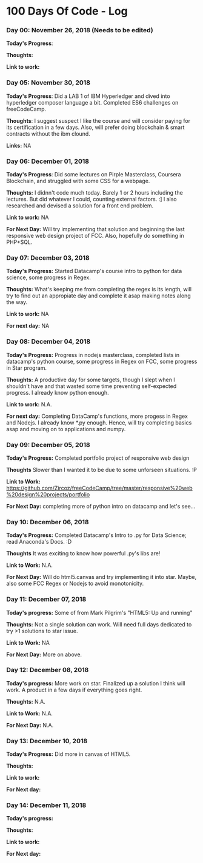 # 100 Days Of Code - Log

### Day 00: November 26, 2018 (Needs to be edited)

**Today's Progress**: 

**Thoughts:** 

**Link to work:** 

### Day 05: November 30, 2018

**Today's Progress**: Did a LAB 1 of IBM Hyperledger and dived into hyperledger composer language a bit. Completed ES6 challenges on freeCodeCamp.

**Thoughts**: I suggest suspect I like the course and will consider paying for its certification in a few days. Also, will prefer doing blockchain & smart contracts without the ibm clound.

**Links:** NA

### Day 06: December 01, 2018

**Today's Progress**: Did some lectures on Pirple Masterclass, Coursera Blockchain, and struggled with some CSS for a webpage.

**Thoughts:** I didnn't code much today. Barely 1 or 2 hours including the lectures. But did whatever I could, counting external factors. :] I also researched and devised a solution for a front end problem.

**Link to work:** NA

**For Next Day:** Will try implementing that solution and beginning the last responsive web design project of FCC. Also, hopefully do something in PHP+SQL.

### Day 07: December 03, 2018

**Today's Progress:** Started Datacamp's course intro to python for data science, some progress in Regex.

**Thoughts:** What's keeping me from completing the regex is its length, will try to find out an appropiate day and complete it asap making notes along the way.

**Link to work:** NA

**For next day:** NA

### Day 08: December 04, 2018

**Today's Progress:** Progress in nodejs masterclass, completed lists in datacamp's python course, some progress in Regex on FCC, some progress in Star program.

**Thoughts:** A productive day for some targets, though I slept when I shouldn't have and that wasted some time preventing self-expected progress. I already know python enough.

**Link to work:** N.A.

**For next day:** Completing DataCamp's functions, more progess in Regex and Nodejs. I already know *.py enough. Hence, will try completing basics asap and moving on to applications and numpy.

### Day 09: December 05, 2018

**Today's Progress:** Completed portfolio project of responsive web design

**Thoughts** Slower than I wanted it to be due to some unforseen situations. :P

**Link to Work:** https://github.com/Zircoz/freeCodeCamp/tree/master/responsive%20web%20design%20projects/portfolio

**For Next Day:** completing more of python intro on datacamp and let's see...


### Day 10: December 06, 2018

**Today's Progress:** Completed Datacamp's Intro to .py for Data Science; read Anaconda's Docs. :D

**Thoughts** It was exciting to know how powerful .py's libs are!

**Link to Work:** N.A.

**For Next Day:** Will do html5.canvas and try implementing it into star. Maybe, also some FCC Regex or Nodejs to avoid monotonicity.

### Day 11: December 07, 2018

**Today's progress:** Some of <canvas> from Mark Pilgrim's "HTML5: Up and running"

**Thoughts:** Not a single solution can work. Will need full days dedicated to try >1 solutions to star issue.

**Link to Work:** NA

**For Next Day:** More on above.

### Day 12: December 08, 2018

**Today's progress:** More work on star. Finalized up a solution I think will work. A product in a few days if everything goes right. 

**Thoughts:** N.A.

**Link to Work:** N.A.

**For Next Day:** N.A.

### Day 13: December 10, 2018

**Today's Progress:** Did more in canvas of HTML5.
 
**Thoughts:** 

**Link to work:**

**For Next day:**

### Day 14: December 11, 2018

**Today's progress:**

**Thoughts:**

**Link to work:**

**For Next day:**
